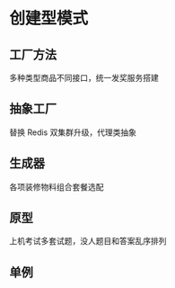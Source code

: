 # 创建型模式
## 工厂方法
多种类型商品不同接口，统一发奖服务搭建
## 抽象工厂
替换 Redis 双集群升级，代理类抽象
## 生成器
各项装修物料组合套餐选配
## 原型
上机考试多套试题，没人题目和答案乱序排列
## 单例
